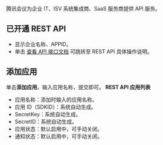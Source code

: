 腾讯会议为企业 IT、ISV 系统集成商、SaaS 服务商提供 API 服务。

## 已开通 REST API
- 显示企业名称、APPID。
- 单击 [查看 API 接口文档](https://cloud.tencent.com/document/product/1095/51253) 可跳转至 REST API 具体操作说明。

## 添加应用
单击**添加应用**，输入应用名称，提交即可。
**REST API 应用列表**
- 应用名称：添加时输入的应用名称。
- 应用 ID（SDKID）：系统自动生成。
- SecretKey：系统自动生成。
- SecretID：系统自动生成。
- 应用状态：默认启用中，可手动关闭。
- 通知状态：默认启用中，可手动关闭。
 
 

